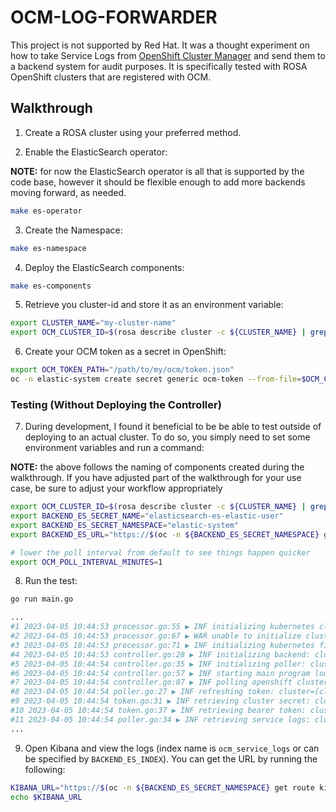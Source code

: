 # OCM-LOG-FORWARDER

This project is not supported by Red Hat.  It was a thought experiment on how to take Service Logs from 
[OpenShift Cluster Manager](https://docs.openshift.com/rosa/ocm/ocm-overview.html) and send them to a 
backend system for audit purposes.  It is specifically tested with ROSA OpenShift clusters that are 
registered with OCM.

## Walkthrough

1. Create a ROSA cluster using your preferred method.

2. Enable the ElasticSearch operator:

**NOTE:** for now the ElasticSearch operator is all that is supported by the code base, however it should be 
flexible enough to add more backends moving forward, as needed.

```bash
make es-operator
```

3. Create the Namespace:

```bash
make es-namespace
```

4. Deploy the ElasticSearch components:

```bash
make es-components
```

5. Retrieve you cluster-id and store it as an environment variable:

```bash
export CLUSTER_NAME="my-cluster-name"
export OCM_CLUSTER_ID=$(rosa describe cluster -c ${CLUSTER_NAME} | grep '^ID:' | awk '{print $NF}')
```

6. Create your OCM token as a secret in OpenShift:

```bash
export OCM_TOKEN_PATH="/path/to/my/ocm/token.json"
oc -n elastic-system create secret generic ocm-token --from-file=$OCM_CLUSTER_ID=$OCM_TOKEN_PATH
```

### Testing (Without Deploying the Controller)

7. During development, I found it beneficial to be be able to test outside of deploying to an 
actual cluster.  To do so, you simply need to set some environment variables and run a 
command:

**NOTE:** the above follows the naming of components created during the walkthrough.  If you
have adjusted part of the walkthrough for your use case, be sure to adjust your workflow 
appropriately

```bash
export OCM_CLUSTER_ID=$(rosa describe cluster -c ${CLUSTER_NAME} | grep '^ID:' | awk '{print $NF}')
export BACKEND_ES_SECRET_NAME="elasticsearch-es-elastic-user"
export BACKEND_ES_SECRET_NAMESPACE="elastic-system"
export BACKEND_ES_URL="https://$(oc -n ${BACKEND_ES_SECRET_NAMESPACE} get route elasticsearch --no-headers | awk '{print $2}')"

# lower the poll interval from default to see things happen quicker
export OCM_POLL_INTERVAL_MINUTES=1
```

8. Run the test:

```bash
go run main.go

...
#1 2023-04-05 10:44:53 processor.go:55 ▶ INF initializing kubernetes cluster config: cluster=[cluster-id]
#2 2023-04-05 10:44:53 processor.go:67 ▶ WAR unable to initialize cluster config: cluster=[cluster-id], attempting file initialization
#3 2023-04-05 10:44:53 processor.go:71 ▶ INF initializing kubernetes file config: cluster=[cluster-id], file=[/Users/dscott/.kube/config]
#4 2023-04-05 10:44:53 controller.go:28 ▶ INF initializing backend: cluster=[cluster-id], type=[elasticsearch]
#5 2023-04-05 10:44:54 controller.go:35 ▶ INF initializing poller: cluster=[cluster-id], interval=[1 minutes]
#6 2023-04-05 10:44:54 controller.go:57 ▶ INF starting main program loop
#7 2023-04-05 10:44:54 controller.go:87 ▶ INF polling openshift cluster manager: cluster=[cluster-id]
#8 2023-04-05 10:44:54 poller.go:27 ▶ INF refreshing token: cluster=[cluster-id]
#9 2023-04-05 10:44:54 token.go:31 ▶ INF retrieving cluster secret: cluster=[cluster-id], secret=[ocm-token]
#10 2023-04-05 10:44:54 token.go:37 ▶ INF retrieving bearer token: cluster=[cluster-id]
#11 2023-04-05 10:44:54 poller.go:34 ▶ INF retrieving service logs: cluster=[cluster-id]
...
```

9. Open Kibana and view the logs (index name is `ocm_service_logs` or can be specified by `BACKEND_ES_INDEX`).  You can get the URL by running the following:

```bash
KIBANA_URL="https://$(oc -n ${BACKEND_ES_SECRET_NAMESPACE} get route kibana --no-headers | awk '{print $2}')"
echo $KIBANA_URL
```
